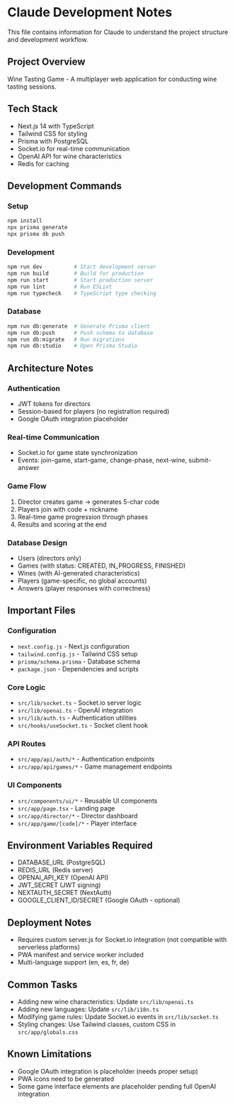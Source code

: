 # Claude Development Notes

This file contains information for Claude to understand the project structure and development workflow.

## Project Overview
Wine Tasting Game - A multiplayer web application for conducting wine tasting sessions.

## Tech Stack
- Next.js 14 with TypeScript
- Tailwind CSS for styling
- Prisma with PostgreSQL
- Socket.io for real-time communication
- OpenAI API for wine characteristics
- Redis for caching

## Development Commands

### Setup
```bash
npm install
npx prisma generate
npx prisma db push
```

### Development
```bash
npm run dev          # Start development server
npm run build        # Build for production
npm run start        # Start production server
npm run lint         # Run ESLint
npm run typecheck    # TypeScript type checking
```

### Database
```bash
npm run db:generate  # Generate Prisma client
npm run db:push      # Push schema to database
npm run db:migrate   # Run migrations
npm run db:studio    # Open Prisma Studio
```

## Architecture Notes

### Authentication
- JWT tokens for directors
- Session-based for players (no registration required)
- Google OAuth integration placeholder

### Real-time Communication
- Socket.io for game state synchronization
- Events: join-game, start-game, change-phase, next-wine, submit-answer

### Game Flow
1. Director creates game → generates 5-char code
2. Players join with code + nickname
3. Real-time game progression through phases
4. Results and scoring at the end

### Database Design
- Users (directors only)
- Games (with status: CREATED, IN_PROGRESS, FINISHED)
- Wines (with AI-generated characteristics)
- Players (game-specific, no global accounts)
- Answers (player responses with correctness)

## Important Files

### Configuration
- `next.config.js` - Next.js configuration
- `tailwind.config.js` - Tailwind CSS setup
- `prisma/schema.prisma` - Database schema
- `package.json` - Dependencies and scripts

### Core Logic
- `src/lib/socket.ts` - Socket.io server logic
- `src/lib/openai.ts` - OpenAI integration
- `src/lib/auth.ts` - Authentication utilities
- `src/hooks/useSocket.ts` - Socket client hook

### API Routes
- `src/app/api/auth/*` - Authentication endpoints
- `src/app/api/games/*` - Game management endpoints

### UI Components
- `src/components/ui/*` - Reusable UI components
- `src/app/page.tsx` - Landing page
- `src/app/director/*` - Director dashboard
- `src/app/game/[code]/*` - Player interface

## Environment Variables Required
- DATABASE_URL (PostgreSQL)
- REDIS_URL (Redis server)
- OPENAI_API_KEY (OpenAI API)
- JWT_SECRET (JWT signing)
- NEXTAUTH_SECRET (NextAuth)
- GOOGLE_CLIENT_ID/SECRET (Google OAuth - optional)

## Deployment Notes
- Requires custom server.js for Socket.io integration (not compatible with serverless platforms)
- PWA manifest and service worker included
- Multi-language support (en, es, fr, de)

## Common Tasks
- Adding new wine characteristics: Update `src/lib/openai.ts`
- Adding new languages: Update `src/lib/i18n.ts`
- Modifying game rules: Update Socket.io events in `src/lib/socket.ts`
- Styling changes: Use Tailwind classes, custom CSS in `src/app/globals.css`

## Known Limitations
- Google OAuth integration is placeholder (needs proper setup)
- PWA icons need to be generated
- Some game interface elements are placeholder pending full OpenAI integration